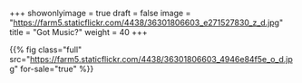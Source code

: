 +++
showonlyimage = true
draft = false
image = "https://farm5.staticflickr.com/4438/36301806603_e271527830_z_d.jpg"
title = "Got Music?"
weight = 40
+++

{{% fig class="full" src="https://farm5.staticflickr.com/4438/36301806603_4946e84f5e_o_d.jpg" for-sale="true" %}}
